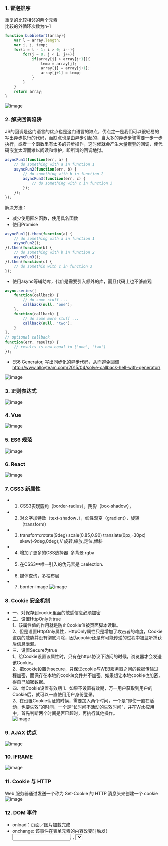 ### 1. 冒泡排序 <br>
重复的比较相邻的两个元素 <br>
比较的外循环次数为n-1 <br>
```javascript
function bubbleSort(array){
    var l = array.length;
    var i, j, temp;
    for(i = l - 1; i > 0; i--){
        for(j = 0; j < i; j++){
            if(array[j] > array[j+1]){
                temp = array[j];
                array[j] = array[j+1];
                array[j+1] = temp;
            }
        }
    }
    return array;
}
```
![image](https://github.com/Yanssie/CodePractice/blob/master/image/jd1.png)
### 2. 解决回调陷阱 <br>
JS的回调是这门语言的优点也是这门语言的缺点，优点之一是我们可以很轻易的写出异步执行的代码，而缺点也是由异步引起的，当太多的异步步骤需要一步一步执行，或者一个函数里有太多的异步操作，这时候就会产生大量嵌套的回调，使代码嵌套太深而难以阅读和维护，即所谓的回调地狱。 <br>
```javascript
asyncFun1(function(err, a) {
    // do something with a in function 1
    asyncFun2(function(err, b) {
        // do something with b in function 2
        asyncFun3(function(err, c) {
            // do something with c in function 3
        });
    });
});
```
解决方法： <br>
- 减少使用匿名函数，使用具名函数
- 使用Promise
```javascript
asyncFun1().then(function(a) {
    // do something with a in function 1
    asyncFun2();
}).then(function(b) {
    // do something with b in function 2
    asyncFun3();
}).then(function(c) {
    // do somethin with c in function 3
});
```
- 使用async等辅助库，代价是需要引入额外的库，而且代码上也不够直观
```javascript
async.series([
    function(callback) {
        // do some stuff ...
        callback(null, 'one');
    },
    function(callback) {
        // do some more stuff ...
        callback(null, 'two');
    }
],
// optional callback
function(err, results) {
    // results is now equal to ['one', 'two']
});
```
- ES6 Generator, 写出同步化的异步代码，从而避免回调 <br>
http://www.alloyteam.com/2015/04/solve-callback-hell-with-generator/

![image](https://github.com/Yanssie/CodePractice/blob/master/image/jd2.png)
### 3. 正则表达式 <br>
![image](https://github.com/Yanssie/CodePractice/blob/master/image/jd3.png)
### 4. Vue <br>
![image](https://github.com/Yanssie/CodePractice/blob/master/image/jd4.png)
### 5. ES6 规范 <br>
![image](https://github.com/Yanssie/CodePractice/blob/master/image/jd5.png)
### 6. React <br>
![image](https://github.com/Yanssie/CodePractice/blob/master/image/jd6.png)
### 7. CSS3 新属性 <br>
- 1. CSS3实现圆角（border-radius），阴影（box-shadow），
- 2. 对文字加特效（text-shadow、），线性渐变（gradient），旋转（transform）
- 3. transform:rotate(9deg) scale(0.85,0.90) translate(0px,-30px) skew(-9deg,0deg);// 旋转,缩放,定位,倾斜
- 4. 增加了更多的CSS选择器  多背景 rgba 
- 5. 在CSS3中唯一引入的伪元素是 ::selection.
- 6. 媒体查询，多栏布局
- 7. border-image
![image](https://github.com/Yanssie/CodePractice/blob/master/image/jd7.png)
### 8. Cookie 安全机制 <br>
- 一、对保存到cookie里面的敏感信息必须加密
- 二、设置HttpOnly为true <br>
1、该属性值的作用就是防止Cookie值被页面脚本读取。<br>
2、但是设置HttpOnly属性，HttpOnly属性只是增加了攻击者的难度，Cookie盗窃的威胁并没有彻底消除，因为cookie还是有可能传递的过程中被监听捕获后信息泄漏。<br>
- 三、设置Secure为true <br>
1、给Cookie设置该属性时，只有在https协议下访问的时候，浏览器才会发送该Cookie。 <br>
2、把cookie设置为secure，只保证cookie与WEB服务器之间的数据传输过程加密，而保存在本地的cookie文件并不加密。如果想让本地cookie也加密，得自己加密数据。 <br>
- 四、给Cookie设置有效期
1、如果不设置有效期，万一用户获取到用户的Cookie后，就可以一直使用用户身份登录。 <br>
2、在设置Cookie认证的时候，需要加入两个时间，一个是“即使一直在活动，也要失效”的时间，一个是“长时间不活动的失效时间”，并在Web应用中，首先判断两个时间是否已超时，再执行其他操作。 <br>
![image](https://github.com/Yanssie/CodePractice/blob/master/image/jd8.png)
### 9. AJAX 优点 <br>
![image](https://github.com/Yanssie/CodePractice/blob/master/image/jd9.png)
### 10. IFRAME <br>
![image](https://github.com/Yanssie/CodePractice/blob/master/image/jd10.png)
### 11. Cookie 与 HTTP <br>
Web 服务器通过发送一个称为 Set-Cookie 的 HTTP 消息头来创建一个 cookie
![image](https://github.com/Yanssie/CodePractice/blob/master/image/jd11.png)
### 12. DOM 事件 <br>
- onload：页面／图片加载完成
- onchange: 该事件在表单元素的内容改变时触发( <input>, <keygen>, <select>, 和 <textarea>)
![image](https://github.com/Yanssie/CodePractice/blob/master/image/jd12.png)
### 13. 浏览器缓存 <br>
- 1. 是否缓存 Expires, Cache-Control
- 2. 缓存时间
- 3. Etag
- 4. Last-Modified
<br>
![image](https://github.com/Yanssie/CodePractice/blob/master/image/jd13.png)
### 14. 协议 <br>
访问一个网站步骤：<br>
- 1.DNS域名解析：浏览器缓存、系统缓存、路由器、ISP的DNS服务器、根域名服务器。把域名转化成IP地址。
- 2.与IP地址对应的服务器建立TCP连接，经历三次握手：SYN，ACK、SYN，ACK
- 3.以get，post方式发送HTTP请求，get方式发送主机，用户代理，connection属性，cookie等
- 4.获得服务器的响应，显示页面 <br>
用到的协议： <br>
- ARP 地址解析，用于解析MAC
- DNS 域名解析
- PPP 点对点，用于数据链路层，与ISP链接时

![image](https://github.com/Yanssie/CodePractice/blob/master/image/jd14.png)
